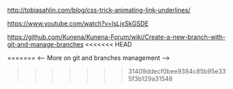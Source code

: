 <!-- Used Learning Resources -->
http://tobiasahlin.com/blog/css-trick-animating-link-underlines/
<!-- Helped me design the hover effect for the line starting at the center point and moving out left/right to completion. This utilizes the :before psuedo class on a couple of different elements. -->

https://www.youtube.com/watch?v=lsLjxSkGSDE
<!-- This helped me with merging my branches via git. Though I did after have to go delete my branch via github seperately. Im guessing there is multiple ways to merge branches and this particular resource only utilizes the terminal. -->

https://github.com/Kunena/Kunena-Forum/wiki/Create-a-new-branch-with-git-and-manage-branches
<<<<<<< HEAD
<!-- More on git and branches management -->
=======
<-- More on git and branches management -->
>>>>>>> 31409ddecf0bee9384c85b95e335f3b129a31548
